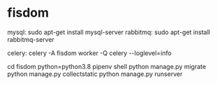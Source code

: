 # fisdom

mysql: sudo apt-get install mysql-server
rabbitmq: sudo apt-get install rabbitmq-server

celery: celery -A fisdom worker -Q celery --loglevel=info

cd fisdom python=python3.8
pipenv shell
python manage.py migrate
python manage.py collectstatic
python manage.py runserver

